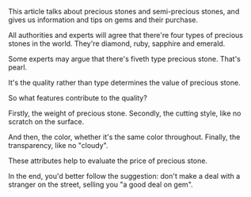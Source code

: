 This article talks about precious stones and semi-precious stones, and gives us information and tips on gems and their purchase.

All authorities and experts will agree that there're four types of precious stones in the world. They're diamond, ruby, sapphire and emerald.

Some experts may argue that there's fiveth type precious stone. That's pearl.

It's the quality rather than type determines the value of precious stone.

So what features contribute to the quality?

Firstly, the weight of precious stone. Secondly, the cutting style, like no scratch on the surface.

And then, the color, whether it's the same color throughout. Finally, the transparency, like no "cloudy". 

These attributes help to evaluate the price of precious stone.

In the end, you'd better follow the suggestion: don't make a deal with a stranger on the street, selling you "a good deal on gem".
